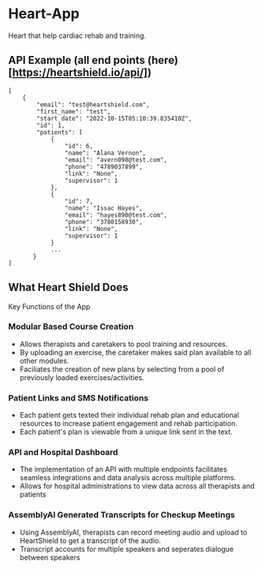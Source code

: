 # Heart-App
Heart that help cardiac rehab and training.


## API Example (all end points (here)[https://heartshield.io/api/])

```
[
    {
        "email": "test@heartshield.com",
        "first_name": "test",
        "start_date": "2022-10-15T05:10:39.835410Z",
        "id": 1,
        "patients": [
            {
                "id": 6,
                "name": "Alana Vernon",
                "email": "avern098@test.com",
                "phone": "4789037899",
                "link": "None",
                "supervisor": 1
            },
            {
                "id": 7,
                "name": "Issac Hayes",
                "email": "hayes890@test.com",
                "phone": "3780158930",
                "link": "None",
                "supervisor": 1
            }
            ...
       }
]
```


## What Heart Shield Does
Key Functions of the App

### Modular Based Course Creation
- Allows therapists and caretakers to pool training and resources.
- By uploading an exercise, the caretaker makes said plan available to all other modules.
- Faciliates the creation of new plans by selecting from a pool of previously loaded exercises/activities.

### Patient Links and SMS Notifications
- Each patient gets texted their individual rehab plan and educational resources to increase patient engagement and rehab participation.
- Each patient's plan is viewable from a unique link sent in the text.

### API and Hospital Dashboard
- The implementation of an API with multiple endpoints facilitates seamless integrations and data analysis across multiple platforms.
- Allows for hospital administrations to view data across all therapists and patients

### AssemblyAI Generated Transcripts for Checkup Meetings
- Using AssemblyAI, therapists can record meeting audio and upload to HeartShield to get a transcript of the audio.
- Transcript accounts for multiple speakers and seperates dialogue between speakers

